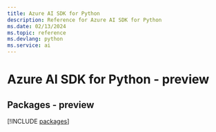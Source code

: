 ```yaml
---
title: Azure AI SDK for Python
description: Reference for Azure AI SDK for Python
ms.date: 02/13/2024
ms.topic: reference
ms.devlang: python
ms.service: ai
---
```

# Azure AI SDK for Python - preview
## Packages - preview
[!INCLUDE [packages](ai-index.md)]